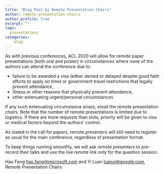```yaml
---
title: "Blog Post by Remote Presentation Chairs"
author: remote-presentation-chairs
author_profile: true
excerpt: ""
tags:
  presentations
categories:
    blog
---
```


As with previous conferences, ACL 2020 will allow for remote paper presentations (both oral and poster) in circumstances where none of the authors can attend the conference due to:
- failure to be awarded a visa (either denied or delayed despite good faith efforts to apply on time) or government travel restrictions that legally prevent attendance,
- illness or other reasons that physically prevent attendance,
- other extenuating urgent/personal circumstances

If any such extenuating circumstance arises, email the remote presentation chairs. Note that the number of remote presentations is limited due to logistics. If there are more requests than slots, priority will be given to visa or medical factors beyond the authors’ control.
 
As stated in the call for papers, remote presenters will still need to register as usual for the main conference, regardless of presentation format.
 
To keep things running smoothly, we will ask remote presenters to pre-record their talks and use the live remote link only for the question session.

Hao Fang [hao.fang@microsoft.com](mailto:hao.fang@microsoft.com) and Yi Luan [luanyi@google.com](mailto:luanyi@google.com), 
Remote Presentation Chairs
